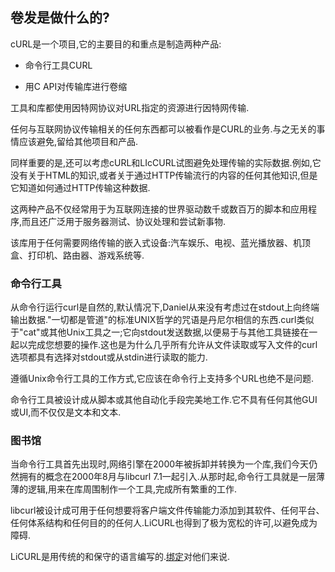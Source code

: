
## 卷发是做什么的?

cURL是一个项目,它的主要目的和重点是制造两种产品:

-   命令行工具CURL

-   用C API对传输库进行卷缩

工具和库都使用因特网协议对URL指定的资源进行因特网传输.

任何与互联网协议传输相关的任何东西都可以被看作是CURL的业务.与之无关的事情应该避免,留给其他项目和产品.

同样重要的是,还可以考虑cURL和LIcCURL试图避免处理传输的实际数据.例如,它没有关于HTML的知识,或者关于通过HTTP传输流行的内容的任何其他知识,但是它知道如何通过HTTP传输这种数据.

这两种产品不仅经常用于为互联网连接的世界驱动数千或数百万的脚本和应用程序,而且还广泛用于服务器测试、协议处理和尝试新事物.

该库用于任何需要网络传输的嵌入式设备:汽车娱乐、电视、蓝光播放器、机顶盒、打印机、路由器、游戏系统等.

### 命令行工具

从命令行运行curl是自然的,默认情况下,Daniel从来没有考虑过在stdout上向终端输出数据."一切都是管道"的标准UNIX哲学的咒语是丹尼尔相信的东西.curl类似于"cat"或其他Unix工具之一;它向stdout发送数据,以便易于与其他工具链接在一起以完成您想要的操作.这也是为什么几乎所有允许从文件读取或写入文件的curl选项都具有选择对stdout或从stdin进行读取的能力.

遵循Unix命令行工具的工作方式,它应该在命令行上支持多个URL也绝不是问题.

命令行工具被设计成从脚本或其他自动化手段完美地工作.它不具有任何其他GUI或UI,而不仅仅是文本和文本.

### 图书馆

当命令行工具首先出现时,网络引擎在2000年被拆卸并转换为一个库,我们今天仍然拥有的概念在2000年8月与libcurl 7.1一起引入.从那时起,命令行工具就是一层薄薄的逻辑,用来在库周围制作一个工具,完成所有繁重的工作.

libcurl被设计成可用于任何想要将客户端文件传输能力添加到其软件、任何平台、任何体系结构和任何目的的任何人.LiCURL也得到了极为宽松的许可,以避免成为障碍.

LiCURL是用传统的和保守的语言编写的.[绑定](bindings.md)对他们来说.
